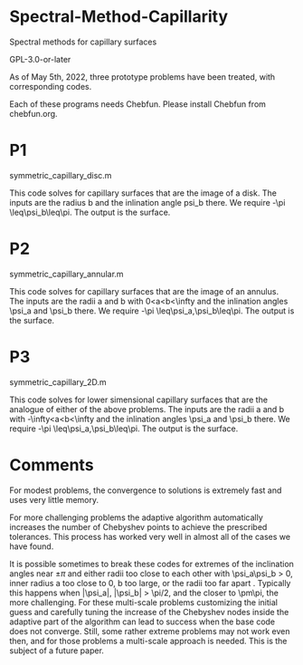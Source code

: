# Spectral-Method-Capillarity
Spectral methods for capillary surfaces

GPL-3.0-or-later

As of May 5th, 2022, three prototype problems have been treated, with corresponding codes.

Each of these programs needs Chebfun.  Please install Chebfun from chebfun.org.

# P1
symmetric_capillary_disc.m

This code solves for capillary surfaces that are the image of a disk.  The inputs are the radius b and the inlination angle psi_b there.  We require -\pi \leq\psi_b\leq\pi.  The output is the surface.

# P2
symmetric_capillary_annular.m 

This code solves for capillary surfaces that are the image of an annulus.  The inputs are the radii a and b with 0<a<b<\infty and the inlination angles \psi_a and \psi_b there. We require -\pi \leq\psi_a,\psi_b\leq\pi.  The output is the surface.

# P3
symmetric_capillary_2D.m 

This code solves for lower simensional capillary surfaces that are the analogue of either of the above problems.  The inputs are the radii a and b with -\infty<a<b<\infty and the inlination angles \psi_a and \psi_b there. We require -\pi \leq\psi_a,\psi_b\leq\pi.  The output is the surface.

# Comments

For modest problems, the convergence to solutions is extremely fast and uses very little memory.

For more challenging problems the adaptive algorithm automatically increases the number of Chebyshev points to achieve the prescribed tolerances.  This process has worked very well in almost all of the cases we have found.  

It is possible sometimes to break these codes for extremes of the inclination angles near $\pm\pi$ and either radii too close to each other with \psi_a\psi_b > 0, inner radius a too close to 0, b too large, or the  radii too far apart .  Typically this happens when |\psi_a|, |\psi_b| > \pi/2, and the closer to \pm\pi, the more challenging.   For these multi-scale problems customizing the initial guess and carefully tuning the increase of the Chebyshev nodes inside the adaptive part of the algorithm can lead to success when the base code does not converge.  Still, some rather extreme problems may  not work even then, and for those problems a multi-scale approach is needed.  This is the subject of a future paper.

